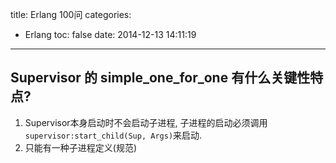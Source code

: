 title: Erlang 100问
categories:
  - Erlang
toc: false
date: 2014-12-13 14:11:19
---

## Supervisor 的 simple_one_for_one 有什么关键性特点?

1. Supervisor本身启动时不会启动子进程, 子进程的启动必须调用`supervisor:start_child(Sup, Args)`来启动.
2. 只能有一种子进程定义(规范)